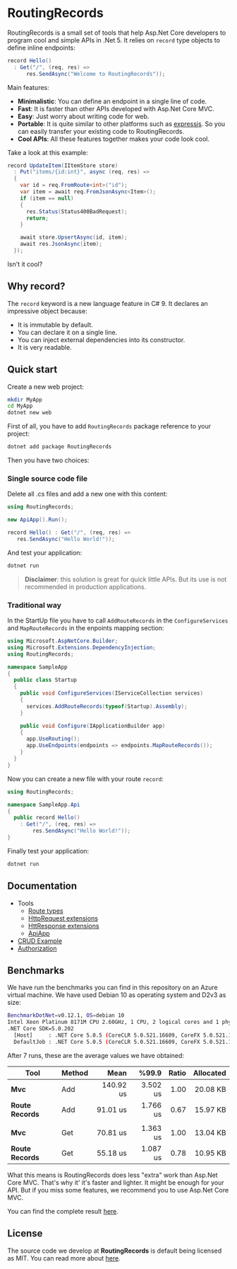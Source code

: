 # RoutingRecords

RoutingRecords is a small set of tools that help Asp.Net Core developers to program cool and simple APIs in .Net 5. It relies on `record` type objects to define inline endpoints:

```csharp
record Hello()
  : Get("/", (req, res) =>
      res.SendAsync("Welcome to RoutingRecords"));
```

Main features:

- **Minimalistic**: You can define an endpoint in a single line of code.
- **Fast**: It is faster than other APIs developed with Asp.Net Core MVC.
- **Easy**: Just worry about writing code for web.
- **Portable**: It is quite similar to other platforms such as [expressjs](https://expressjs.com/). So you can easily transfer your existing code to RoutingRecords.
- **Cool APIs**: All these features together makes your code look cool.

Take a look at this example:

```csharp
record UpdateItem(IItemStore store)
  : Put("items/{id:int}", async (req, res) =>
  {
    var id = req.FromRoute<int>("id");
    var item = await req.FromJsonAsync<Item>();
    if (item == null)
    {
      res.Status(Status400BadRequest);
      return;
    }

    await store.UpsertAsync(id, item);
    await res.JsonAsync(item);
  });
```

Isn't it cool?

## Why record?

The `record` keyword is a new language feature in C# 9. It declares an impressive object because:

- It is immutable by default.
- You can declare it on a single line.
- You can inject external dependencies into its constructor.
- It is very readable.

## Quick start

Create a new web project:

```bash
mkdir MyApp
cd MyApp
dotnet new web
```

First of all, you have to add `RoutingRecords` package reference to your project:

```bash
dotnet add package RoutingRecords
```

Then you have two choices:

### Single source code file

Delete all .cs files and add a new one with this content:

```csharp
using RoutingRecords;

new ApiApp().Run();

record Hello() : Get("/", (req, res) =>
   res.SendAsync("Hello World!"));
```

And test your application:

```bash
dotnet run
```

> **Disclaimer**: this solution is great for quick little APIs. But its use is not recommended in production applications.

### Traditional way

In the StartUp file you have to call `AddRouteRecords` in the `ConfigureServices` and `MapRouteRecords` in the enpoints mapping section:

```csharp
using Microsoft.AspNetCore.Builder;
using Microsoft.Extensions.DependencyInjection;
using RoutingRecords;

namespace SampleApp
{
  public class Startup
  {
    public void ConfigureServices(IServiceCollection services)
    {
      services.AddRouteRecords(typeof(Startup).Assembly);
    }

    public void Configure(IApplicationBuilder app)
    {
      app.UseRouting();
      app.UseEndpoints(endpoints => endpoints.MapRouteRecords());
    }
  }
}
```

Now you can create a new file with your route `record`:

```csharp
using RoutingRecords;

namespace SampleApp.Api
{
  public record Hello()
    : Get("/", (req, res) =>
        res.SendAsync("Hello World!"));
}
```

Finally test your application:

```bash
dotnet run
```

## Documentation

- Tools
  - [Route types](https://github.com/fernandoescolar/RoutingRecords/wiki/Route-types)
  - [HttpRequest extensions](https://github.com/fernandoescolar/RoutingRecords/wiki/HttpRequest-extensions)
  - [HttResponse extensions](https://github.com/fernandoescolar/RoutingRecords/wiki/HttResponse-extensions)
  - [ApiApp](https://github.com/fernandoescolar/RoutingRecords/wiki/ApiApp)
- [CRUD Example](https://github.com/fernandoescolar/RoutingRecords/wiki/CRUD-Example)
- [Authorization](https://github.com/fernandoescolar/RoutingRecords/wiki/Authorization)

## Benchmarks

We have run the benchmarks you can find in this repository on an Azure virtual machine. We have used Debian 10 as operating system and D2v3 as size:

```bash
BenchmarkDotNet=v0.12.1, OS=debian 10
Intel Xeon Platinum 8171M CPU 2.60GHz, 1 CPU, 2 logical cores and 1 physical core
.NET Core SDK=5.0.202
  [Host]     : .NET Core 5.0.5 (CoreCLR 5.0.521.16609, CoreFX 5.0.521.16609), X64 RyuJIT
  DefaultJob : .NET Core 5.0.5 (CoreCLR 5.0.521.16609, CoreFX 5.0.521.16609), X64 RyuJIT
```

After 7 runs, these are the average values we have obtained:

| Tool              | Method     |      Mean |    %99.9 | Ratio | Allocated |
|------------------ |----------- |----------:|---------:|------:|----------:|
| **Mvc**           |        Add | 140.92 us | 3.502 us |  1.00 |  20.08 KB |
| **Route Records** |        Add |  91.01 us | 1.766 us |  0.67 |  15.97 KB |
|                   |            |           |          |       |           |
| **Mvc**           |        Get |  70.81 us | 1.363 us |  1.00 |  13.04 KB |
| **Route Records** |        Get |  55.18 us | 1.087 us |  0.78 |  10.95 KB |

What this means is RoutingRecords does less "extra" work than Asp.Net Core MVC. That's why it' it's faster and lighter. It might be enough for your API. But if you miss some features, we recommend you to use Asp.Net Core MVC.

You can find the complete result [here](https://github.com/fernandoescolar/RoutingRecords/wiki/Benchmarks).

## License

The source code we develop at **RoutingRecords** is default being licensed as MIT. You can read more about [here](LICENSE).
